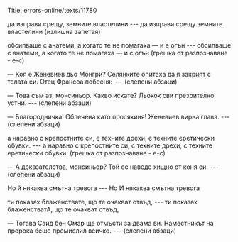 Title: errors-online/texts/11780

да изправи срещу, земните властелини --- да изправи срещу земните властелини (излишна запетая)

обсипваше с анатеми, а когато те не помагаха — и е огън --- обсипваше с анатеми, а когато те не помагаха — и с огън (грешка от разпознаване - е-с)

— Коя е Женевиев дьо Монгри? Селянките опитаха да я закрият с телата си. Отец Франсоа побесня: --- (слепени абзаци)

— Това съм аз, монсиньор. Какво искате? Льокок сви презрително устни. --- (слепени абзаци)

— Благородничка! Облечена като просякиня! Женевиев вирна глава. --- (слепени абзаци)

а наравно с крепостните си, е техните дрехи, е техните еретически обувки. --- а наравно с крепостните си, с техните дрехи, с техните еретически обувки. (грешка от разпознаване - е-с)

— А доказателства, монсиньор? Той се наведе хищно от коня си. --- (слепени абзаци)

Но й някаква смътна тревога --- Но И някаква смътна тревога

ти показах блаженствате, що те очакват отвъд, --- ти показах блаженстватА, що те очакват отвъд,

— Тогава Саид бен Омар ще отмъсти за двама ви. Наместникът на пророка беше премислил всичко. --- (слепени абзаци)
